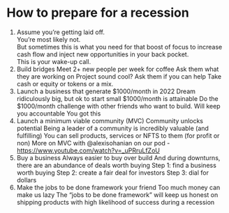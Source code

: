 # How to prepare for a recession

1. Assume you’re getting laid off.  
    You’re most likely not.  
    But sometimes this is what you need for that boost of focus to increase cash flow and inject new opportunities in your back pocket.  
    This is your wake-up call.
2. Build bridges
    Meet 2+ new people per week for coffee
    Ask them what they are working on
    Project sound cool?
    Ask them if you can help
    Take cash or equity or tokens or a mix.
3. Launch a business that generate $1000/month in 2022
    Dream ridiculously big, but ok to start small 
    $1000/month is attainable
    Do the $1000/month challenge with other friends who want to build. Will keep you accountable
    You got this
4. Launch a minimum viable community (MVC)
    Community unlocks potential
    Being a leader of a community is incredibly valuable (and fulfilling) 
    You can sell products, services or NFTS to them (for profit or non)
    More on MVC with @alexisohanian on our pod - https://www.youtube.com/watch?v=_uPRruLfZoU 
5. Buy a business
    Always easier to buy over build
    And during downturns, there are an abundance of deals worth buying
    Step 1: find a business worth buying 
    Step 2: create a fair deal for investors
    Step 3: dial for dollars
6. Make the jobs to be done framework your friend
    Too much money can make us lazy
    The “jobs to be done framework” will keep us honest on shipping products with high likelihood of success during a recession
    
